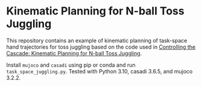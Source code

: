# Kinematic Planning for N-ball Toss Juggling

This repository contains an example of kinematic planning of task-space hand trajectories for toss juggling based on the code used in [Controlling the Cascade: Kinematic Planning for N-ball Toss Juggling](https://ieeexplore.ieee.org/abstract/document/9981678).


Install `mujoco` and `casadi` using pip or conda and run `task_space_juggling.py`. Tested with Python 3.10, casadi 3.6.5, and mujoco 3.2.2.
